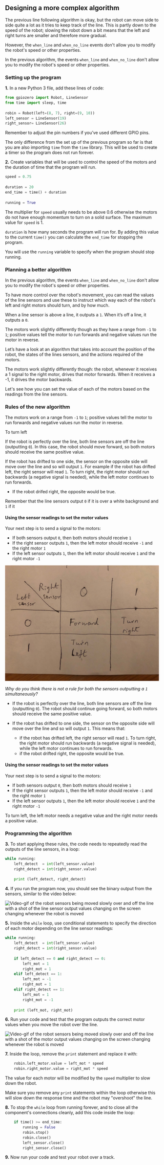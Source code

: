 [comment]: # (
Is this step open? Y/N
If so, short description of this step:
Related links:
Related files:
)

## Designing a more complex algorithm

The previous line following algorithm is okay, but the robot can move side to side quite a lot as it tries to keep track of the line. This is partly down to the speed of the robot; slowing the robot down a bit means that the left and right turns are smaller and therefore more gradual.

However, the `when_line` and `when_no_line` events don't allow you to modify the robot's speed or other properties. 

In the previous algorithm, the events `when_line` and `when_no_line` don't allow you to modify the robot's speed or other properties.


### Setting up the program

**1.** In a new Python 3 file, add these lines of code:

~~~ python
from gpiozero import Robot, LineSensor
from time import sleep, time

robin = Robot(left=(8, 7), right=(9, 10))
left_sensor = LineSensor(19)
right_sensor= LineSensor(26)
~~~

Remember to adjust the pin numbers if you’ve used different GPIO pins. 

The only difference from the set up of the previous program so far is that you are also importing `time` from the `time` library. This will be used to create a timer so the program does not run forever. 

**2.** Create variables that will be used to control the speed of the motors and the duration of time that the program will run.

~~~ python 
speed = 0.75

duration = 20
end_time = time() + duration

running = True
~~~

The multiplier for `speed` usually needs to be above 0.6 otherwise the motors do not have enough momentum to turn on a solid surface. The maximum value for `speed` is 1.

`duration` is how many seconds the program will run for. By adding this value to the current `time()` you can calculate the `end_time` for stopping the program.

You will use the `running` variable to specify when the program should stop running.

### Planning a better algorithm

In the previous algorithm, the events `when_line` and `when_no_line` don't allow you to modify the robot's speed or other properties.

To have more control over the robot's movement, you can read the values of the line sensors and use these to instruct which way each of the robot's left and right motors should turn, and by how much.



When a line sensor is above a line, it outputs a `1`. When it’s off a line, it outputs a `0`.

The motors work slightly differently though as they have a range from `-1` to `1`; positive values tell the motor to run forwards and negative values run the motor in reverse. 


Let’s have a look at an algorithm that takes into account the position of the robot, the states of the lines sensors, and the actions required of the motors.




The motors work slightly differently though: the robot, whenever it receives a 1 signal to the right motor, drives that motor forwards. When it receives a -1, it drives the motor backwards.




Let's see how you can set the value of each of the motors based on the readings from the line sensors.

### Rules of the new algorithm


The motors work on a range from `-1` to `1`; positive values tell the motor to run forwards and negative values run the motor in reverse. 

To turn left


If the robot is perfectly over the line, both line sensors are off the line (outputting `0`). In this case, the robot should move forward, so both motors should receive the same positive value.

If the robot has drifted to one side, the sensor on the opposite side will move over the line and so will output `1`. For example if the robot has drifted left, the right sensor will read `1`. To turn right, the right motor should run backwards (a negative signal is needed), while the left motor continues to run forwards.
+ If the robot drifed right, the opposite would be true.



Remember that the line sensors output `0` if it is over a white background and `1` if it 



#### Using the sensor readings to set the motor values

Your next step is to send a signal to the motors:

+ If both sensors output `0`, then both motors should receive `1`
+ If the right sensor outputs `1`, then the left motor should receive `-1` and the right motor `1`
+ If the left sensor outputs `1`, then the left motor should receive `1` and the right motor `-1`

![Picture of a table showing the robot directions based on the left line sensor and right line sensor readings](images/3_9-table-sensor-values.jpeg)

*Why do you think there is not a rule for both the sensors outputting a `1` simultaneously?*



+ If the robot is perfectly over the line, both line sensors are off the line (outputting `0`). The robot should continue going forward, so both motors should receive the same positive value.

+ If the robot has drifted to one side, the sensor on the opposite side will move over the line and so will output `1`. This means that:
    + if the robot has drifted left, the right sensor will read `1`. To turn right, the right motor should run backwards (a negative signal is needed), while the left motor continues to run forwards.
    + if the robot drifted right, the opposite would be true.






#### Using the sensor readings to set the motor values

Your next step is to send a signal to the motors:

+ If both sensors output `0`, then both motors should receive `1`
+ If the right sensor outputs `1`, then the left motor should receive `-1` and the right motor `1`
+ If the left sensor outputs `1`, then the left motor should receive `1` and the right motor `-1`

To turn left, the left motor needs a negative value and the right motor needs a positive value.



### Programming the algorithm

**3.** To start applying these rules, the code needs to repeatedly read the outputs of the line sensors, in a loop:

~~~ python 
while running:
    left_detect  = int(left_sensor.value)
    right_detect = int(right_sensor.value)
    
	print (left_detect, right_detect)
~~~

**4.** If you run the program now, you should see the binary output from the sensors, similar to the video below:

![Video-gif of the robot sensors being moved slowly over and off the line with a shot of the line sensor output values changing on the screen changing whenever the robot is moved](images/3_9-binary-output-line-sensors)

**5.** Inside the `while` loop, use conditional statements to specify the direction of each motor depending on the line sensor readings:

~~~ python
while running:
    left_detect  = int(left_sensor.value)
    right_detect = int(right_sensor.value)
    
    if left_detect == 0 and right_detect == 0:
        left_mot = 1
        right_mot = 1
    elif left_detect == 1:
        left_mot = -1
        right_mot = 1
    elif right_detect == 1:
        left_mot = 1
        right_mot = -1

	print (left_mot, right_mot)    
~~~

**6.** Run your code and test that the program outputs the correct motor values when you move the robot over the line.

![Video-gif of the robot sensors being moved slowly over and off the line with a shot of the motor output values changing on the screen changing whenever the robot is moved](images/3_9-binary-output-motors)

**7.** Inside the loop, remove the `print` statement and replace it with:

~~~ python
    robin.left_motor.value = left_mot * speed
    robin.right_motor.value = right_mot * speed
~~~

The value for each motor will be modified by the `speed` multiplier to slow down the robot. 

Make sure you remove any `print` statements within the loop otherwise this will slow down the response time and the robot may "overshoot" the line.

**8.** To stop the `while` loop from running forever, and to close all the component's connections cleanly, add this code inside the loop:

~~~ python
    if time() >= end_time:
        running = False
        robin.stop()
        robin.close()
        left_sensor.close()
        right_sensor.close()
~~~

**9.** Now run your code and test your robot over a track.
